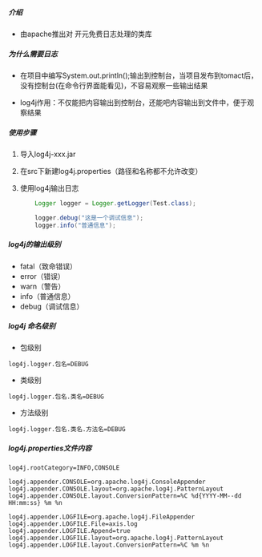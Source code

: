 ##### 介绍

* 由apache推出对 开元免费日志处理的类库

##### 为什么需要日志

* 在项目中编写System.out.println();输出到控制台，当项目发布到tomact后，没有控制台(在命令行界面能看见)，不容易观察一些输出结果

* log4j作用：不仅能把内容输出到控制台，还能吧内容输出到文件中，便于观察结果

##### 使用步骤

1. 导入log4j-xxx.jar

2. 在src下新建log4j.properties（路径和名称都不允许改变）

3. 使用log4j输出日志

   ```java
       Logger logger = Logger.getLogger(Test.class);
   
       logger.debug("这是一个调试信息");
       logger.info("普通信息");
   ```

##### log4j的输出级别

* fatal（致命错误）
* error（错误）
* warn（警告）
* info（普通信息）
* debug（调试信息）

##### log4j   命名级别

* 包级别

```properties
log4j.logger.包名=DEBUG
```

* 类级别

```properties
log4j.logger.包名.类名=DEBUG
```

* 方法级别

```properties
log4j.logger.包名.类名.方法名=DEBUG
```

##### log4j.properties文件内容

```properties
log4j.rootCategory=INFO,CONSOLE

log4j.appender.CONSOLE=org.apache.log4j.ConsoleAppender
log4j.appender.CONSOLE.layout=org.apache.log4j.PatternLayout
log4j.appender.CONSOLE.layout.ConversionPattern=%C %d{YYYY-MM--dd HH:mm:ss} %m %n

log4j.appender.LOGFILE=org.apache.log4j.FileAppender
log4j.appender.LOGFILE.File=axis.log
log4j.appender.LOGFILE.Append=true
log4j.appender.LOGFILE.layout=org.apache.log4j.PatternLayout
log4j.appender.LOGFILE.layout.ConversionPattern=%C %m %n
```

